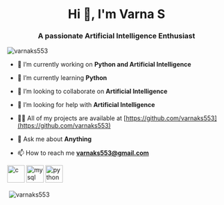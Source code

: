 <h1 align="center">Hi 👋, I'm Varna S</h1>
<h3 align="center">A passionate Artificial Intelligence Enthusiast</h3>

<p align="left"> <img src="https://komarev.com/ghpvc/?username=varnaks553" alt="varnaks553" /> </p>

- 🔭 I’m currently working on **Python and Artificial Intelligence**

- 🌱 I’m currently learning **Python**

- 👯 I’m looking to collaborate on **Artificial Intelligence**

- 🤝 I’m looking for help with **Artificial Intelligence**

- 👨‍💻 All of my projects are available at [https://github.com/varnaks553](https://github.com/varnaks553)

- 💬 Ask me about **Anything**

- 📫 How to reach me **varnaks553@gmail.com**

<p align="left"><img src="https://devicons.github.io/devicon/devicon.git/icons/c/c-original.svg" alt="c" width="40" height="40"/> <img src="https://devicons.github.io/devicon/devicon.git/icons/mysql/mysql-original-wordmark.svg" alt="mysql" width="40" height="40"/> <img src="https://devicons.github.io/devicon/devicon.git/icons/python/python-original.svg" alt="python" width="40" height="40"/></p>

<p>&nbsp;<img align="center" src="https://github-readme-stats.vercel.app/api?username=varnaks553&show_icons=true" alt="varnaks553" /></p>

